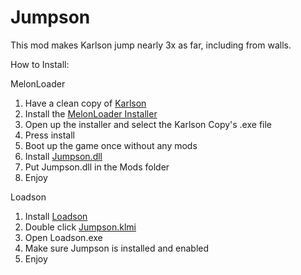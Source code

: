 # Jumpson
This mod makes Karlson jump nearly 3x as far, including from walls.

How to Install:

MelonLoader
1. Have a clean copy of [Karlson](https://danidev.itch.io/karlson)
2. Install the [MelonLoader Installer](https://github.com/HerpDerpinstine/MelonLoader/releases/latest/download/MelonLoader.Installer.exe) 
3. Open up the installer and select the Karlson Copy's .exe file
4. Press install
5. Boot up the game once without any mods
6. Install [Jumpson.dll](https://github.com/iaihrs/Jumpson/releases/download/1.0/Jumpson.dll)
7. Put Jumpson.dll in the Mods folder
8. Enjoy

Loadson
1. Install [Loadson](https://github.com/karlsonmodding/Loadson)
2. Double click [Jumpson.klmi](https://github.com/iaihrs/Jumpson/releases/download/1.0/Jumpson.ML.dll)
3. Open Loadson.exe
4. Make sure Jumpson is installed and enabled
5. Enjoy
